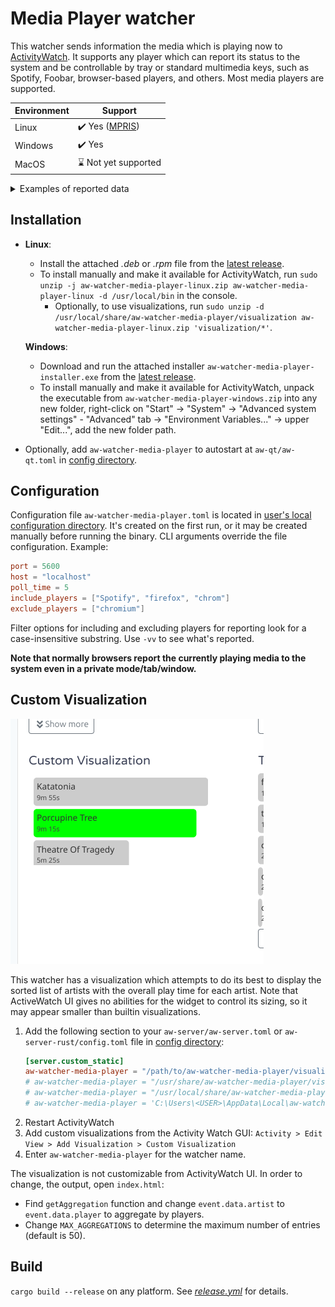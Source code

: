 # Media Player watcher

This watcher sends information the media which is playing now to [ActivityWatch](https://activitywatch.net/).
It supports any player which can report its status to the system 
and be controllable by tray or standard multimedia keys,
such as Spotify, Foobar, browser-based players, and others. Most media players are supported.

| Environment   | Support                        |
| ------------- | -------------------------------|
| Linux         | :heavy_check_mark: Yes ([MPRIS](https://specifications.freedesktop.org/mpris-spec/latest/)) |
| Windows       | :heavy_check_mark: Yes         |
| MacOS         | :hourglass: Not yet supported  |

<details>
<summary>Examples of reported data</summary>

Spotify in Linux:
```json
{
  "album": "How to Measure a Planet? (Deluxe Edition)",
  "artist": "The Gathering",
  "player": "Spotify",
  "title": "My Electricity",
  "uri": "https://open.spotify.com/track/1cSWc2kX4z39L5uFdGcjFP"
}
```
Firefox in Linux (no plugins):
```json
{
    "artist": "Eileen",
    "player": "Mozilla Firefox",
    "title": "🇺🇦 🇵🇱 Гей, соколи! / Hej, sokoły! – Ukrainian/Polish folk song"
}
```
MS Edge in Windows:
```json
{
  "artist": "Bel Canto Choir Vilnius",
  "player": "MSEdge",
  "title": "Shchedryk (Carol of the Bells) – Bel Canto Choir Vilnius"
}
```
Default Windows player
```json
{
  "album": "Zemlya",
  "artist": "Okean Elzy",
  "player": "Microsoft.ZuneMusic_8wekyb3d8bbwe!Microsoft.ZuneMusic",
  "title": "Obijmy"
}
```

</details>

## Installation

- **Linux**:
  - Install the attached _.deb_ or _.rpm_ file from the [latest release](https://github.com/2e3s/aw-watcher-media-player/releases/latest).
  - To install manually and make it available for ActivityWatch,
    run `sudo unzip -j aw-watcher-media-player-linux.zip aw-watcher-media-player-linux -d /usr/local/bin` in the console.
    - Optionally, to use visualizations, run `sudo unzip -d /usr/local/share/aw-watcher-media-player/visualization aw-watcher-media-player-linux.zip 'visualization/*'`.

  **Windows**:
  - Download and run the attached installer `aw-watcher-media-player-installer.exe` from the [latest release](https://github.com/2e3s/aw-watcher-media-player/releases/latest).
  - To install manually and make it available for ActivityWatch,
    unpack the executable from `aw-watcher-media-player-windows.zip` into any new folder,
    right-click on "Start" -> "System" -> "Advanced system settings" - "Advanced" tab -> "Environment Variables..." -> upper "Edit...", add the new folder path.
- Optionally, add `aw-watcher-media-player` to autostart at `aw-qt/aw-qt.toml` in [config directory](https://docs.activitywatch.net/en/latest/directories.html#config).

## Configuration

Configuration file `aw-watcher-media-player.toml` is located in [user's local configuration directory](https://docs.rs/dirs/latest/dirs/fn.config_local_dir.html).
It's created on the first run, or it may be created manually before running the binary.
CLI arguments override the file configuration.
Example:
```toml
port = 5600
host = "localhost"
poll_time = 5
include_players = ["Spotify", "firefox", "chrom"]
exclude_players = ["chromium"]
```
Filter options for including and excluding players for reporting look for a case-insensitive substring.
Use `-vv` to see what's reported.

**Note that normally browsers report the currently playing media to the system even in a private mode/tab/window.**

## Custom Visualization

![custom_visualization](images/aw-vizualization-example.png)

This watcher has a visualization which attempts to do its best to display the sorted list of artists with the overall play time for each artist.
Note that ActiveWatch UI gives no abilities for the widget to control its sizing, so it may appear smaller than builtin visualizations.

1. Add the following section to your `aw-server/aw-server.toml` or `aw-server-rust/config.toml` file in [config directory](https://docs.activitywatch.net/en/latest/directories.html#config):
    ```toml
    [server.custom_static]
    aw-watcher-media-player = "/path/to/aw-watcher-media-player/visualization"
    # aw-watcher-media-player = "/usr/share/aw-watcher-media-player/visualization" # .deb or .rpm installation
    # aw-watcher-media-player = "/usr/local/share/aw-watcher-media-player/visualization" # Linux installation from archive
    # aw-watcher-media-player = 'C:\Users\<USER>\AppData\Local\aw-watcher-media-player\visualization' # Windows installer
    ```
2. Restart ActivityWatch
3. Add custom visualizations from the Activity Watch GUI: `Activity > Edit View > Add Visualization > Custom Visualization`
4. Enter `aw-watcher-media-player` for the watcher name.

The visualization is not customizable from ActivityWatch UI. In order to change, the output, open `index.html`:
- Find `getAggregation` function and change `event.data.artist` to `event.data.player` to aggregate by players.
- Change `MAX_AGGREGATIONS` to determine the maximum number of entries (default is 50).

## Build

`cargo build --release` on any platform. See [_release.yml_](https://github.com/2e3s/aw-watcher-media-player/blob/main/.github/workflows/release.yml) for details.

